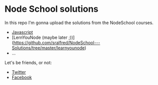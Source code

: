 # Node School solutions

In this repo I'm gonna upload the solutions from the NodeSchool courses.

- [Javascript](https://github.com/sralfred/NodeSchool---Solutions/tree/master/javascripting)
- [LernYouNode (maybe later ;))] (https://github.com/sralfred/NodeSchool---Solutions/tree/master/learnyounode)
- ...

Let's be friends, or not:

- [Twitter](https://twitter.com/sralfred)
- [Facebook](https://www.facebook.com/profile.php?id=100004088083885)


